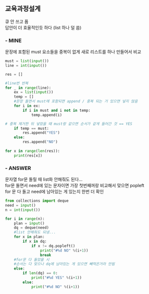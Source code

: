 
## 교육과정설계
큐 안 쓰고 품   
답안이 더 효율적인듯 하다 (list 하나 덜 씀)
<br>

### - MINE
문장에 포함된 must 요소들을 중복이 없게 새로 리스트를 하나 만들어서 비교

```python
must = list(input())
line = int(input())

res = []

#line번 반복
for _ in range(line):
    ex = list(input())
    temp = []
    #문장 돌면서 must에 포함되면 append / 중복 되는 거 있으면 넣지 않음
    for i in ex:
        if i in must and i not in temp:
            temp.append(i)

# 중복 제거한 뒤 넣었을 때 must랑 같으면 순서가 같게 들어간 것 == YES
    if temp == must:
        res.append("YES")
    else:
        res.append("NO")
    
for x in range(len(res)):
    print(res[x])
```

### - ANSWER
문자열 for문 돌릴 때 list화 안해줘도 된다...   
for문 돌면서 need에 있는 문자이면 가장 첫번째꺼랑 비교해서 맞으면 popleft   
for 문 다 돌고 need에 남아있는 게 있는지 한번 더 확인

```python
from collections import deque
need = input()
n = int(input())

for i in range(n):
    plan = input()
    dq = deque(need)
    #list 안해줘도 되넹...
    for x in plan:
        if x in dq:
            if x != dq.popleft()
                print("#%d NO" %(i+1))
                break
    #for문 다 돌았을 시 
    #순서는 다 맞으나 dq에 남아있는 게 있으면 빼먹은거라 안됨
    else:
        if len(dq) == 0:
            print("#%d YES" %(i+1))
        else:
            print("#%d NO" %(i+1))
```
